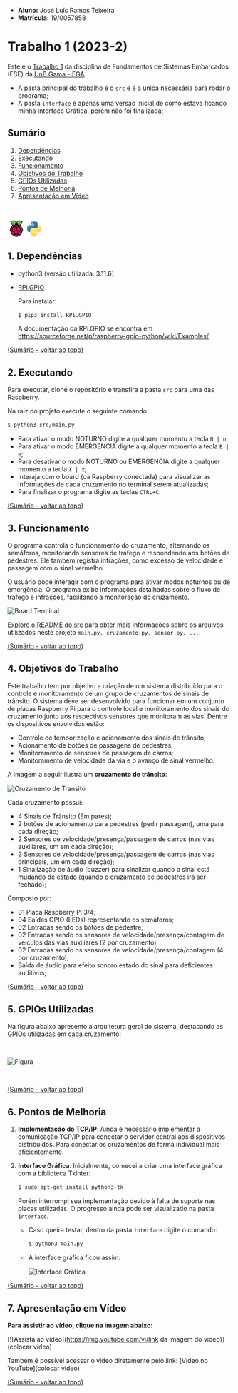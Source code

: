 - **Aluno:** José Luís Ramos Teixeira
- **Matrícula:** 19/0057858
# Trabalho 1 (2023-2)

Este é o [Trabalho 1](https://gitlab.com/fse_fga/trabalhos-2023_2/trabalho-1-2023-2) da disciplina de Fundamentos de Sistemas Embarcados (FSE) da [UnB Gama - FGA](https://fga.unb.br/). 
- A pasta principal do trabalho é o `src` e é a única necessária para rodar o programa;
- A pasta `interface` é apenas uma versão inicial de como estava ficando minha Interface Gráfica, porém não foi finalizada;


<a name="top0"></a>
## Sumário
1. [Dependências](#top1)
2. [Executando](#top2)
3. [Funcionamento](#top3)
4. [Objetivos do Trabalho](#top4)
5. [GPIOs Utilizadas](#top5)
6. [Pontos de Melhoria](#top6)
7. [Apresentação em Vídeo](#top7)


<br/>

<img align="center" alt="Raspverry Pi" height="40" width="40" src="https://raw.githubusercontent.com/devicons/devicon/master/icons/raspberrypi/raspberrypi-original.svg"><img align="center" alt="Python" height="40" width="40" src="https://raw.githubusercontent.com/devicons/devicon/master/icons/python/python-original.svg">


<a name="top1"></a>
## 1. Dependências
* python3 (versão utilizada: 3.11.6)

* [RPi.GPIO](https://pypi.org/project/RPi.GPIO/)


  Para instalar:
  ```bash
  $ pip3 install RPi.GPIO
  ```

  A documentação da RPi.GPIO se encontra em
https://sourceforge.net/p/raspberry-gpio-python/wiki/Examples/

[(Sumário - voltar ao topo)](#top0)
<br/>


<a name="top2"></a>
## 2. Executando
Para executar, clone o repositório e transfira a pasta `src` para uma das Raspberry.
 
Na raiz do projeto execute o seguinte comando:

```bash
$ python3 src/main.py
```
- Para ativar o modo NOTURNO digite a qualquer momento a tecla `N | n`;
- Para ativar o modo EMERGENCIA digite a qualquer momento a tecla `E | e`;
- Para desativar o modo NOTURNO ou EMERGENCIA digite a qualquer momento a tecla `X | x`;
- Interaja com o board (da Raspberry conectada) para visualizar as informações de cada cruzamento no terminal serem atualizadas;
- Para finalizar o programa digite as teclas `CTRL+C`.

[(Sumário - voltar ao topo)](#top0)
<br/>


<a name="top3"></a>
## 3. Funcionamento

O programa controla o funcionamento do cruzamento, alternando os semáforos, monitorando sensores de tráfego e respondendo aos botões de pedestres. Ele também registra infrações, como excesso de velocidade e passagem com o sinal vermelho.

O usuário pode interagir com o programa para ativar modos noturnos ou de emergência. O programa exibe informações detalhadas sobre o fluxo de tráfego e infrações, facilitando a monitoração do cruzamento.

![Board Terminal](/figuras/board_terminal.png)

[Explore o README do src](https://github.com/FSE-2023-2/trabalho-1-2023-2-joseluis-rt/tree/main/src) para obter mais informações sobre os arquivos utilizados neste projeto `main.py, cruzamento.py, sensor.py, ...`.

[(Sumário - voltar ao topo)](#top0)
<br/>


<a name="top4"></a>
## 4. Objetivos do Trabalho

Este trabalho tem por objetivo a criação de um sistema distribuído para o controle e monitoramento de um grupo de cruzamentos de sinais de trânsito. O sistema deve ser desenvolvido para funcionar em um conjunto de placas Raspberry Pi para o controle local e monitoramento dos sinais do cruzamento junto aos respectivos sensores que monitoram as vias. Dentre os dispositivos envolvidos estão: 

- Controle de temporização e acionamento dos sinais de trânsito;
- Acionamento de botões de passagens de pedestres;
- Monitoramento de sensores de passagem de carros;
- Monitoramento de velocidade da via e o avanço de sinal vermelho.

A imagem a seguir ilustra um **cruzamento de trânsito**:

<img align="center" alt="Cruzamento de Transito" height="250" width="280" src="https://img.freepik.com/free-vector/colored-isolated-city-isometric-composition-with-road-crosswalk-city-center-vector-illustration_1284-30528.jpg">

Cada cruzamento possui:
- 4 Sinais de Trânsito (Em pares);
- 2 botões de acionamento para pedestres (pedir passagem), uma para cada direção;
- 2 Sensores de velocidade/presença/passagem de carros (nas vias auxiliares, um em cada direção);
- 2 Sensores de velocidade/presença/passagem de carros (nas vias principais, um em cada direção);
- 1 Sinalização de áudio (buzzer) para sinalizar quando o sinal está mudando de estado (quando o cruzamento de pedestres irá ser fechado);

Composto por:
- 01 Placa Raspberry Pi 3/4;
- 04 Saídas GPIO (LEDs) representando os semáforos;
- 02 Entradas sendo os botões de pedestre;
- 02 Entradas sendo os sensores de velocidade/presença/contagem de veículos das vias auxiliares (2 por cruzamento);
- 02 Entradas sendo os sensores de velocidade/presença/contagem (4 por cruzamento);
- Saída de áudio para efeito sonoro estado do sinal para deficientes auditivos;

[(Sumário - voltar ao topo)](#top0)
<br/>


<a name="top5"></a>
## 5. GPIOs Utilizadas

Na figura abaixo apresento a arquitetura geral do sistema, destacando as GPIOs utilizadas em cada cruzamento:

<br/>

![Figura](/figuras/cruzamentos_gpio.png)

<br/>

[(Sumário - voltar ao topo)](#top0)
<br/>

<a name="top6"></a>
## 6. Pontos de Melhoria

1. **Implementação do TCP/IP**: Ainda é necessário implementar a comunicação TCP/IP para conectar o servidor central aos dispositivos distribuídos. Para conectar os cruzamentos de forma individual mais eficientemente.

2. **Interface Gráfica**: Inicialmente, comecei a criar uma interface gráfica com a biblioteca Tkinter:
    ```bash
    $ sudo apt-get install python3-tk
    ```
    Porém interrompi sua implementação devido à falta de suporte nas placas utilizadas. O progresso ainda pode ser visualizado na pasta `interface`.
    
    - Caso queira testar, dentro da pasta `interface` digite o comando:
      ```bash
      $ python3 main.py
      ```
    - A interface gráfica ficou assim:
  
      <img align="center" alt="Interface Gráfica" height="500" width="500" src="/figuras/interface_grafica.png">


[(Sumário - voltar ao topo)](#top0)
<br/>

<a name="top7"></a>
## 7. Apresentação em Vídeo

**Para assistir ao vídeo, clique na imagem abaixo:**

[![Assista ao vídeo](https://img.youtube.com/vi/link da imagem do video)](colocar video)

Também é possível acessar o vídeo diretamente pelo link: [Vídeo no YouTube](colocar video)

[(Sumário - voltar ao topo)](#top0)
<br/>

